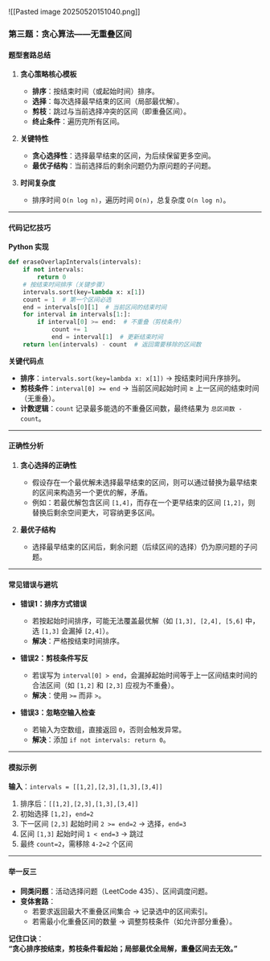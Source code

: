 ![[Pasted image 20250520151040.png]]
### **第三题：贪心算法——无重叠区间**  
#### **题型套路总结**  
1. **贪心策略核心模板**  
   - **排序**：按结束时间（或起始时间）排序。  
   - **选择**：每次选择最早结束的区间（局部最优解）。  
   - **剪枝**：跳过与当前选择冲突的区间（即重叠区间）。  
   - **终止条件**：遍历完所有区间。  

2. **关键特性**  
   - **贪心选择性**：选择最早结束的区间，为后续保留更多空间。  
   - **最优子结构**：当前选择后的剩余问题仍为原问题的子问题。  

3. **时间复杂度**  
   - 排序时间 `O(n log n)`，遍历时间 `O(n)`，总复杂度 `O(n log n)`。  

---

#### **代码记忆技巧**  
**Python 实现**  
```python
def eraseOverlapIntervals(intervals):
    if not intervals:
        return 0
    # 按结束时间排序（关键步骤）
    intervals.sort(key=lambda x: x[1])
    count = 1  # 第一个区间必选
    end = intervals[0][1]  # 当前区间的结束时间
    for interval in intervals[1:]:
        if interval[0] >= end:  # 不重叠（剪枝条件）
            count += 1
            end = interval[1]  # 更新结束时间
    return len(intervals) - count  # 返回需要移除的区间数
```

**关键代码点**  
- **排序**：`intervals.sort(key=lambda x: x[1])` → 按结束时间升序排列。  
- **剪枝条件**：`interval[0] >= end` → 当前区间起始时间 ≥ 上一区间的结束时间（无重叠）。  
- **计数逻辑**：`count` 记录最多能选的不重叠区间数，最终结果为 `总区间数 - count`。  

---

#### **正确性分析**  
1. **贪心选择的正确性**  
   - 假设存在一个最优解未选择最早结束的区间，则可以通过替换为最早结束的区间来构造另一个更优的解，矛盾。  
   - 例如：若最优解包含区间 `[1,4]`，而存在一个更早结束的区间 `[1,2]`，则替换后剩余空间更大，可容纳更多区间。  

2. **最优子结构**  
   - 选择最早结束的区间后，剩余问题（后续区间的选择）仍为原问题的子问题。  

---

#### **常见错误与避坑**  
- **错误1：排序方式错误**  
  - 若按起始时间排序，可能无法覆盖最优解（如 `[1,3], [2,4], [5,6]` 中，选 `[1,3]` 会漏掉 `[2,4]`）。  
  - **解决**：严格按结束时间排序。  

- **错误2：剪枝条件写反**  
  - 若误写为 `interval[0] > end`，会漏掉起始时间等于上一区间结束时间的合法区间（如 `[1,2]` 和 `[2,3]` 应视为不重叠）。  
  - **解决**：使用 `>=` 而非 `>`。  

- **错误3：忽略空输入检查**  
  - 若输入为空数组，直接返回 `0`，否则会触发异常。  
  - **解决**：添加 `if not intervals: return 0`。  

---

#### **模拟示例**  
**输入**：`intervals = [[1,2],[2,3],[1,3],[3,4]]`  
1. 排序后：`[[1,2],[2,3],[1,3],[3,4]]`  
2. 初始选择 `[1,2]`，`end=2`  
3. 下一区间 `[2,3]` 起始时间 `2 >= end=2` → 选择，`end=3`  
4. 区间 `[1,3]` 起始时间 `1 < end=3` → 跳过  
5. 最终 `count=2`，需移除 `4-2=2` 个区间  

---

#### **举一反三**  
- **同类问题**：活动选择问题（LeetCode 435）、区间调度问题。  
- **变体套路**：  
  - 若要求返回最大不重叠区间集合 → 记录选中的区间索引。  
  - 若需最小化重叠区间的数量 → 调整剪枝条件（如允许部分重叠）。  

**记住口诀**：  
**“贪心排序按结束，剪枝条件看起始；局部最优全局解，重叠区间去无效。”**
